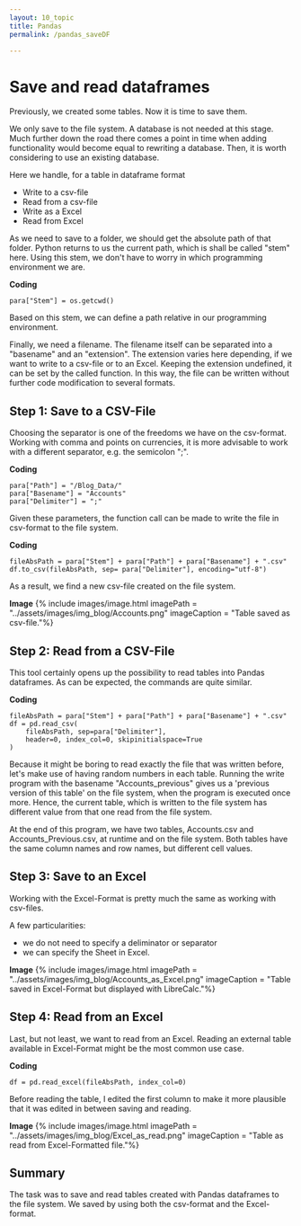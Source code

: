 ```yaml
---
layout: 10_topic
title: Pandas
permalink: /pandas_saveDF

---
```


# Save and read dataframes

Previously, we created some tables. Now it is time to save them.

We only save to the file system. A database is not needed at this stage.
Much further down the road there comes a point in time when adding functionality would become equal to rewriting a database.
Then, it is worth considering to use an existing database.

Here we handle, for a table in dataframe format

- Write to a csv-file
- Read from a csv-file
- Write as a Excel
- Read from Excel

As we need to save to a folder, we should get the absolute path of that folder.
Python returns to us the current path, which is shall be called "stem" here. Using this stem, we don't have to worry in which programming environment we are.

**Coding**
>
    para["Stem"] = os.getcwd()

Based on this stem, we can define a path relative in our programming environment.

Finally, we need a filename. The filename itself can be separated into a "basename" and an "extension". The extension varies here depending, if we want to write to a csv-file or to an Excel. Keeping the extension undefined, it can be set by the called function. In this way, the file can be written without further code modification to several formats.

## Step 1: Save to a CSV-File

Choosing the separator is one of the freedoms we have on the csv-format. Working with comma and points on currencies, it is more advisable to work with a different separator, e.g. the semicolon ";".

**Coding**
>
    para["Path"] = "/Blog_Data/"
    para["Basename"] = "Accounts"
    para["Delimiter"] = ";"

Given these parameters, the function call can be made to write the file in csv-format to the file system.

**Coding**
>
    fileAbsPath = para["Stem"] + para["Path"] + para["Basename"] + ".csv"
    df.to_csv(fileAbsPath, sep= para["Delimiter"], encoding="utf-8")

As a result, we find a new csv-file created on the file system.

**Image**
{% include images/image.html imagePath = "../assets/images/img_blog/Accounts.png" imageCaption =  "Table saved as csv-file."%}

## Step 2: Read from a CSV-File

This tool certainly opens up the possibility to read tables into Pandas dataframes.
As can be expected, the commands are quite similar.

**Coding**
>
    fileAbsPath = para["Stem"] + para["Path"] + para["Basename"] + ".csv"
    df = pd.read_csv(
        fileAbsPath, sep=para["Delimiter"], 
        header=0, index_col=0, skipinitialspace=True
    )

Because it might be boring to read exactly the file that was written before, let's make use of having random numbers in each table. Running the write program with the basename "Accounts_previous" gives us a 'previous version of this table' on the file system, when the program is executed once more. Hence, the current table, which is written to the file system has different value from that one read from the file system.

At the end of this program, we have two tables, Accounts.csv and Accounts_Previous.csv, at runtime and on the file system.
Both tables have the same column names and row names, but different cell values.

## Step 3: Save to an Excel

Working with the Excel-Format is pretty much the same as working with csv-files.

A few particularities:

- we do not need to specify a deliminator or separator
- we can specify the Sheet in Excel.

**Image**
{% include images/image.html imagePath = "../assets/images/img_blog/Accounts_as_Excel.png" imageCaption =  "Table saved in Excel-Format but displayed with LibreCalc."%}

## Step 4: Read from an Excel

Last, but not least, we want to read from an Excel.
Reading an external table available in Excel-Format might be the most common use case.

**Coding**
>
    df = pd.read_excel(fileAbsPath, index_col=0)

Before reading the table, I edited the first column to make it more plausible that it was edited in between saving and reading.

**Image**
{% include images/image.html imagePath = "../assets/images/img_blog/Excel_as_read.png" imageCaption =  "Table as read from Excel-Formatted file."%}

## Summary

The task was to save and read tables created with Pandas dataframes to the file system.
We saved by using both the csv-format and the Excel-format.
